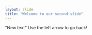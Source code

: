 ```yaml
---
layout: slide
title: "Welcome to our second slide"
---
```

"New text"
Use the left arrow to go back!

